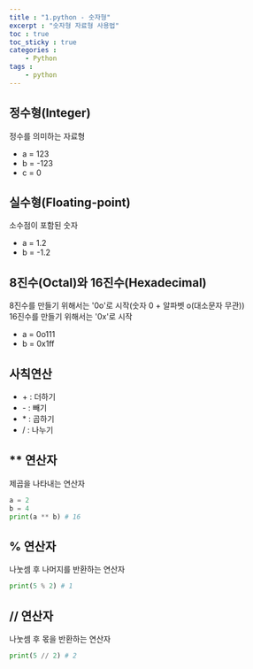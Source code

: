```yaml
---
title : "1.python - 숫자형"
excerpt : "숫자형 자료형 사용법"
toc : true
toc_sticky : true
categories :
    - Python
tags :
    - python
---
```


## 정수형(Integer)
정수를 의미하는 자료형
- a = 123
- b = -123
- c = 0

## 실수형(Floating-point)
소수점이 포함된 숫자
- a = 1.2
- b = -1.2

## 8진수(Octal)와 16진수(Hexadecimal)
8진수를 만들기 위해서는 '0o'로 시작(숫자 0 + 알파벳 o(대소문자 무관))  
16진수를 만들기 위해서는 '0x'로 시작
- a = 0o111
- b = 0x1ff

## 사칙연산
- \+ : 더하기
- \- : 빼기
- \* : 곱하기
- / : 나누기

## ** 연산자
제곱을 나타내는 연산자
```python
a = 2
b = 4
print(a ** b) # 16
```
## % 연산자
나눗셈 후 나머지를 반환하는 연산자
```python
print(5 % 2) # 1
```

## // 연산자
나눗셈 후 몫을 반환하는 연산자
```python
print(5 // 2) # 2
```